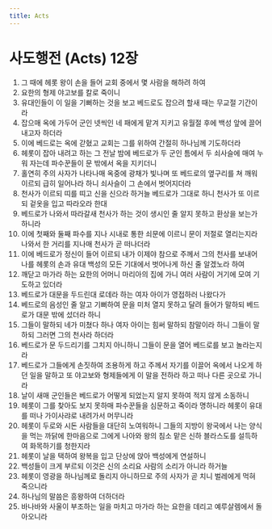 ```yaml
---
title: Acts
---
```


# 사도행전 (Acts) 12장
1. 그 때에 헤롯 왕이 손을 들어 교회 중에서 몇 사람을 해하려 하여
1. 요한의 형제 야고보를 칼로 죽이니
1. 유대인들이 이 일을 기뻐하는 것을 보고 베드로도 잡으려 할새 때는 무교절 기간이라
1. 잡으매 옥에 가두어 군인 넷씩인 네 패에게 맡겨 지키고 유월절 후에 백성 앞에 끌어 내고자 하더라
1. 이에 베드로는 옥에 갇혔고 교회는 그를 위하여 간절히 하나님께 기도하더라
1. 헤롯이 잡아 내려고 하는 그 전날 밤에 베드로가 두 군인 틈에서 두 쇠사슬에 매여 누워 자는데 파수꾼들이 문 밖에서 옥을 지키더니
1. 홀연히 주의 사자가 나타나매 옥중에 광채가 빛나며 또 베드로의 옆구리를 쳐 깨워 이르되 급히 일어나라 하니 쇠사슬이 그 손에서 벗어지더라
1. 천사가 이르되 띠를 띠고 신을 신으라 하거늘 베드로가 그대로 하니 천사가 또 이르되 겉옷을 입고 따라오라 한대
1. 베드로가 나와서 따라갈새 천사가 하는 것이 생시인 줄 알지 못하고 환상을 보는가 하니라
1. 이에 첫째와 둘째 파수를 지나 시내로 통한 쇠문에 이르니 문이 저절로 열리는지라 나와서 한 거리를 지나매 천사가 곧 떠나더라
1. 이에 베드로가 정신이 들어 이르되 내가 이제야 참으로 주께서 그의 천사를 보내어 나를 헤롯의 손과 유대 백성의 모든 기대에서 벗어나게 하신 줄 알겠노라 하여
1. 깨닫고 마가라 하는 요한의 어머니 마리아의 집에 가니 여러 사람이 거기에 모여 기도하고 있더라
1. 베드로가 대문을 두드린대 로데라 하는 여자 아이가 영접하러 나왔다가
1. 베드로의 음성인 줄 알고 기뻐하여 문을 미처 열지 못하고 달려 들어가 말하되 베드로가 대문 밖에 섰더라 하니
1. 그들이 말하되 네가 미쳤다 하나 여자 아이는 힘써 말하되 참말이라 하니 그들이 말하되 그러면 그의 천사라 하더라
1. 베드로가 문 두드리기를 그치지 아니하니 그들이 문을 열어 베드로를 보고 놀라는지라
1. 베드로가 그들에게 손짓하여 조용하게 하고 주께서 자기를 이끌어 옥에서 나오게 하던 일을 말하고 또 야고보와 형제들에게 이 말을 전하라 하고 떠나 다른 곳으로 가니라
1. 날이 새매 군인들은 베드로가 어떻게 되었는지 알지 못하여 적지 않게 소동하니
1. 헤롯이 그를 찾아도 보지 못하매 파수꾼들을 심문하고 죽이라 명하니라 헤롯이 유대를 떠나 가이사랴로 내려가서 머무니라
1. 헤롯이 두로와 시돈 사람들을 대단히 노여워하니 그들의 지방이 왕국에서 나는 양식을 먹는 까닭에 한마음으로 그에게 나아와 왕의 침소 맡은 신하 블라스도를 설득하여 화목하기를 청한지라
1. 헤롯이 날을 택하여 왕복을 입고 단상에 앉아 백성에게 연설하니
1. 백성들이 크게 부르되 이것은 신의 소리요 사람의 소리가 아니라 하거늘
1. 헤롯이 영광을 하나님께로 돌리지 아니하므로 주의 사자가 곧 치니 벌레에게 먹혀 죽으니라
1. 하나님의 말씀은 흥왕하여 더하더라
1. 바나바와 사울이 부조하는 일을 마치고 마가라 하는 요한을 데리고 예루살렘에서 돌아오니라